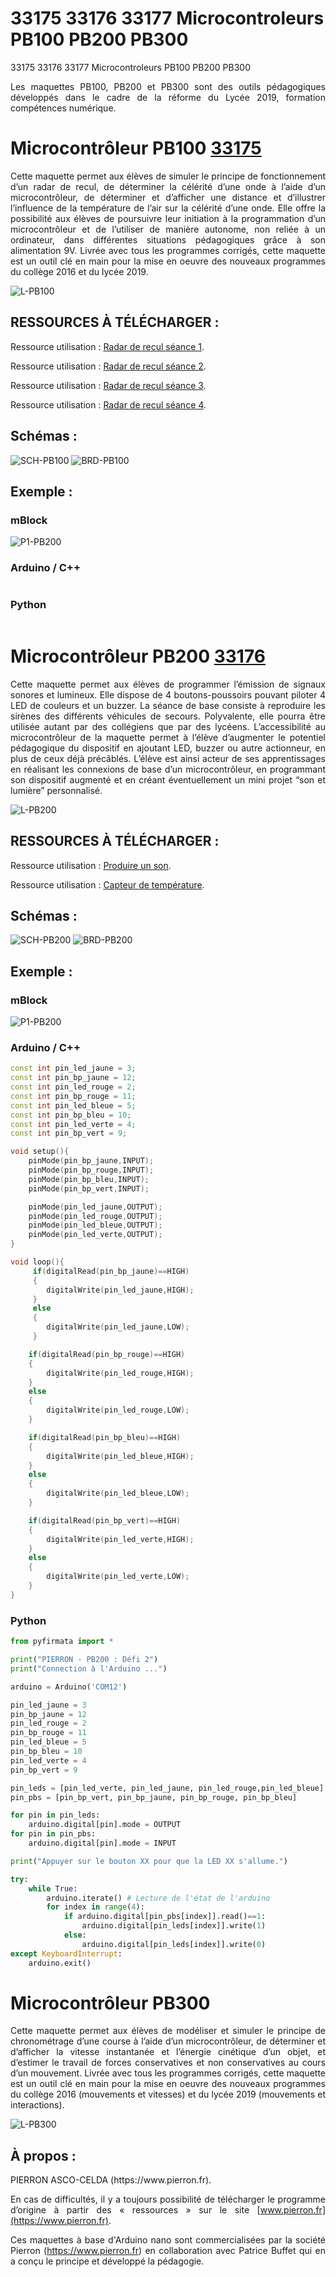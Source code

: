 # 33175 33176 33177 Microcontroleurs PB100 PB200 PB300

33175 33176 33177 Microcontroleurs PB100 PB200 PB300

<div style="text-align: justify">Les maquettes PB100, PB200 et PB300 sont des outils pédagogiques développés dans le cadre de la réforme du Lycée 2019, formation compétences numérique.</div>

# Microcontrôleur PB100 [33175](https://www.pierron.fr/microcontroleur-arduinotm-radar-de-recul-pb100-6450.html)

<div style="text-align: justify">Cette maquette permet aux élèves de simuler le principe de fonctionnement d’un radar de recul, de déterminer la célérité d’une onde à l’aide d’un microcontrôleur, de déterminer et d’afficher une distance et d’illustrer l’influence de la température de l’air sur la célérité d’une onde.
Elle offre la possibilité aux élèves de poursuivre leur initiation à la programmation d’un microcontrôleur et de l’utiliser de manière autonome, non reliée à un ordinateur, dans différentes situations pédagogiques grâce à son alimentation 9V.
Livrée avec tous les programmes corrigés, cette maquette est un outil clé en main pour la mise en oeuvre des nouveaux programmes du collège 2016 et du lycée 2019.</div>

![L-PB100](/img/L-PB100.jpg)

## RESSOURCES À TÉLÉCHARGER :

Ressource utilisation : [Radar de recul séance 1](https://www.pierron.fr/fileuploader/download/download/?d=0&file=custom%2Fupload%2FPB100_TP3_1ere_Spe_PC_Radar_de_recul_PB100-S_ance_1_ELEVE_VF.pdf).

Ressource utilisation : [Radar de recul séance 2](https://www.pierron.fr/fileuploader/download/download/?d=0&file=custom%2Fupload%2FPB100_TP3_1ere_Spe_PC_Radar_de_recul_PB100-S_ance_2_ELEVE_VF.pdf).

Ressource utilisation : [Radar de recul séance 3](https://www.pierron.fr/fileuploader/download/download/?d=0&file=custom%2Fupload%2FPB100_TP3_1ere_Spe_PC_Radar_de_recul_PB100-S_ance_3_ELEVE_VF.pdf).

Ressource utilisation : [Radar de recul séance 4](https://www.pierron.fr/fileuploader/download/download/?d=0&file=custom%2Fupload%2FPB100_TP3_1ere_Spe_PC_Radar_de_recul_PB100-S_ance_4_ELEVE_VF.pdf).


## Schémas :

![SCH-PB100](/img/SCH-PB100.jpg)
![BRD-PB100](/img/BRD-PB100.jpg)

## Exemple :

### mBlock
![P1-PB200](/img/P1-PB100.jpg)

### Arduino / C++
```cpp

```

### Python
```py

```

# Microcontrôleur PB200 [33176](https://www.pierron.fr/microcontroleur-arduinotm-son-et-lumiere-pb200-6451.html)

<div style="text-align: justify"> Cette maquette permet aux élèves de programmer l’émission de signaux sonores et lumineux. Elle dispose de 4 boutons-poussoirs pouvant piloter 4 LED de couleurs et un buzzer. La séance de base consiste à reproduire les sirènes des différents véhicules de secours.
Polyvalente, elle pourra être utilisée autant par des collégiens que par des lycéens. L’accessibilité au microcontrôleur de la maquette permet à l’élève d’augmenter le potentiel pédagogique du dispositif en ajoutant LED, buzzer ou autre actionneur, en plus de ceux déjà précâblés. L’élève est ainsi acteur de ses apprentissages en réalisant les connexions de base d’un microcontrôleur, en programmant son dispositif augmenté et en créant éventuellement un mini projet “son et lumière” personnalisé. </div>

![L-PB200](/img/L-PB200.jpg)

## RESSOURCES À TÉLÉCHARGER :

Ressource utilisation : [Produire un son](https://www.pierron.fr/fileuploader/download/download/?d=0&file=custom%2Fupload%2FPB200_TP1_2nde_Produire_Son_Fiche_ELEVES_VF.pdf).

Ressource utilisation : [Capteur de température](https://www.pierron.fr/fileuploader/download/download/?d=0&file=custom%2Fupload%2FPB200_TP2_2nde_capteur_Temperature_Fiche_ELEVE_VF.pdf).

## Schémas :

![SCH-PB200](/img/SCH-PB200.jpg)
![BRD-PB200](/img/BRD-PB200.jpg)

## Exemple :

### mBlock
![P1-PB200](/img/P1-PB200.jpg)

### Arduino / C++
```cpp
const int pin_led_jaune = 3;
const int pin_bp_jaune = 12;
const int pin_led_rouge = 2;
const int pin_bp_rouge = 11;
const int pin_led_bleue = 5;
const int pin_bp_bleu = 10;
const int pin_led_verte = 4;
const int pin_bp_vert = 9;

void setup(){
    pinMode(pin_bp_jaune,INPUT);
    pinMode(pin_bp_rouge,INPUT);
    pinMode(pin_bp_bleu,INPUT);
    pinMode(pin_bp_vert,INPUT);

    pinMode(pin_led_jaune,OUTPUT);
    pinMode(pin_led_rouge,OUTPUT);
    pinMode(pin_led_bleue,OUTPUT);
    pinMode(pin_led_verte,OUTPUT);
}

void loop(){
     if(digitalRead(pin_bp_jaune)==HIGH)
     {
        digitalWrite(pin_led_jaune,HIGH);
     }
     else
     {
        digitalWrite(pin_led_jaune,LOW);
     }

    if(digitalRead(pin_bp_rouge)==HIGH)
    {
        digitalWrite(pin_led_rouge,HIGH);
    }
    else
    {
        digitalWrite(pin_led_rouge,LOW);
    }

    if(digitalRead(pin_bp_bleu)==HIGH)
    {
        digitalWrite(pin_led_bleue,HIGH);
    }
    else
    {
        digitalWrite(pin_led_bleue,LOW);
    }

    if(digitalRead(pin_bp_vert)==HIGH)
    {
        digitalWrite(pin_led_verte,HIGH);
    }
    else
    {
        digitalWrite(pin_led_verte,LOW);
    }
}
```

### Python
```py
from pyfirmata import *

print("PIERRON - PB200 : Défi 2")
print("Connection à l'Arduino ...")

arduino = Arduino('COM12')

pin_led_jaune = 3
pin_bp_jaune = 12
pin_led_rouge = 2
pin_bp_rouge = 11
pin_led_bleue = 5
pin_bp_bleu = 10
pin_led_verte = 4
pin_bp_vert = 9

pin_leds = [pin_led_verte, pin_led_jaune, pin_led_rouge,pin_led_bleue]
pin_pbs = [pin_bp_vert, pin_bp_jaune, pin_bp_rouge, pin_bp_bleu]

for pin in pin_leds:
    arduino.digital[pin].mode = OUTPUT
for pin in pin_pbs:
    arduino.digital[pin].mode = INPUT

print("Appuyer sur le bouton XX pour que la LED XX s'allume.")

try:
    while True:
        arduino.iterate() # Lecture de l'état de l'arduino
        for index in range(4):
            if arduino.digital[pin_pbs[index]].read()==1:
                arduino.digital[pin_leds[index]].write(1)
            else:
                arduino.digital[pin_leds[index]].write(0)
except KeyboardInterrupt:
    arduino.exit()
```

# Microcontrôleur PB300

<div style="text-align: justify">Cette maquette permet aux élèves de modéliser et simuler le principe de chronométrage d’une course à l’aide d’un microcontrôleur, de déterminer et d’afficher la vitesse instantanée et l’énergie cinétique d’un objet, et d’estimer le travail de forces conservatives et non conservatives au cours d’un mouvement.
Livrée avec tous les programmes corrigés, cette maquette est un outil clé en main pour la mise en oeuvre des nouveaux programmes du collège 2016 (mouvements et vitesses) et du lycée 2019 (mouvements et interactions).</div>

![L-PB300](/img/L-PB300.jpg)


## À propos :

<div style="text-align: justify">PIERRON ASCO-CELDA (https://www.pierron.fr).

En cas de difficultés, il y a toujours possibilité de télécharger le programme d’origine à partir 
des « ressources » sur le site [www.pierron.fr](https://www.pierron.fr).

Ces maquettes à base d'Arduino nano sont commercialisées par la société Pierron (https://www.pierron.fr)
en collaboration avec Patrice Buffet qui en a conçu le principe et développé la pédagogie.</div>
